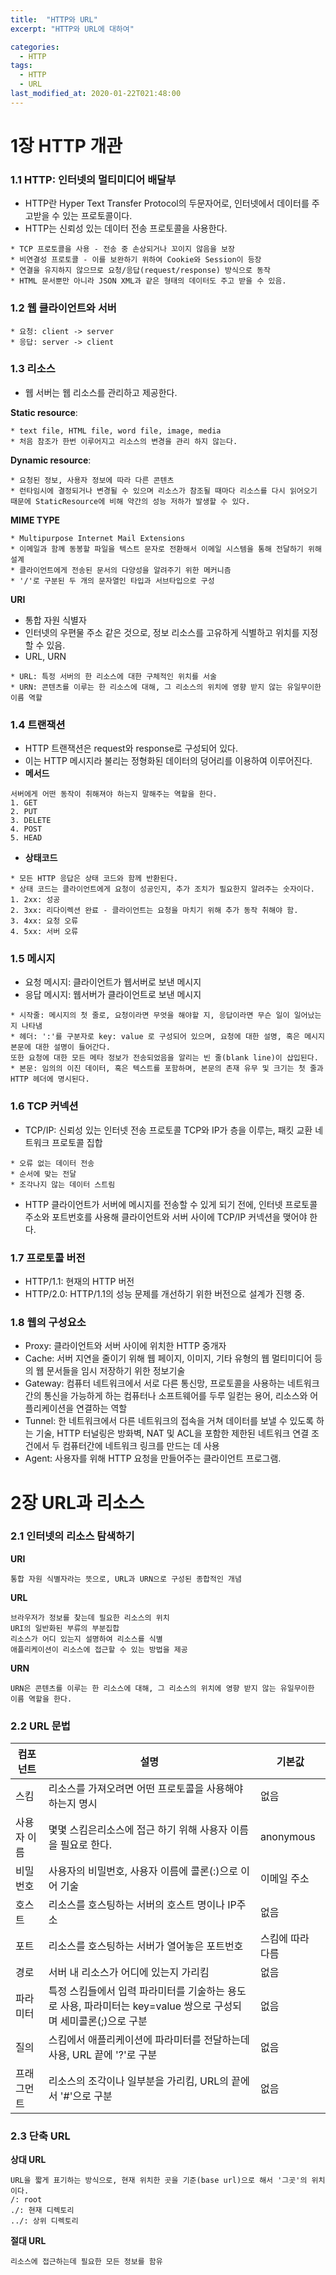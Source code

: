 ```yaml
---
title:  "HTTP와 URL"
excerpt: "HTTP와 URL에 대하여"

categories:
  - HTTP
tags:
  - HTTP
  - URL
last_modified_at: 2020-01-22T021:48:00
---
```


# 1장 HTTP 개관
### 1.1 HTTP: 인터넷의 멀티미디어 배달부
* HTTP란 Hyper Text Transfer Protocol의 두문자어로, 인터넷에서 데이터를 주고받을 수 있는 프로토콜이다.
* HTTP는 신뢰성 있는 데이터 전송 프로토콜을 사용한다.
```
* TCP 프로토콜을 사용 - 전송 중 손상되거나 꼬이지 않음을 보장
* 비연결성 프로토콜 - 이를 보완하기 위하여 Cookie와 Session이 등장
* 연결을 유지하지 않으므로 요청/응답(request/response) 방식으로 동작
* HTML 문서뿐만 아니라 JSON XML과 같은 형태의 데이터도 주고 받을 수 있음.
```
### 1.2 웹 클라이언트와 서버
```
* 요청: client -> server
* 응답: server -> client
```

### 1.3 리소스
* 웹 서버는 웹 리소스를 관리하고 제공한다.


**Static resource**: 
```
* text file, HTML file, word file, image, media
* 처음 참조가 한번 이루어지고 리소스의 변경을 관리 하지 않는다.
```
**Dynamic resource**: 
```
* 요청된 정보, 사용자 정보에 따라 다른 콘텐츠
* 런타임시에 결정되거나 변경될 수 있으며 리소스가 참조될 때마다 리소스를 다시 읽어오기 때문에 StaticResource에 비해 약간의 성능 저하가 발생할 수 있다.
```
**MIME TYPE**
```
* Multipurpose Internet Mail Extensions
* 이메일과 함께 동봉할 파일을 텍스트 문자로 전환해서 이메일 시스템을 통해 전달하기 위해 설계
* 클라이언트에게 전송된 문서의 다양성을 알려주기 위한 메커니즘
* '/'로 구분된 두 개의 문자열인 타입과 서브타입으로 구성
```

**URI**

* 통합 자원 식별자
* 인터넷의 우편물 주소 같은 것으로, 정보 리소스를 고유하게 식별하고 위치를 지정할 수 있음.
* URL,  URN
```
* URL: 특정 서버의 한 리소스에 대한 구체적인 위치를 서술
* URN: 콘텐츠를 이루는 한 리소스에 대해, 그 리소스의 위치에 영향 받지 않는 유일무이한 이름 역할
```
### 1.4 트랜잭션
* HTTP 트랜잭션은 request와 response로 구성되어 있다.
* 이는 HTTP 메시지라 불리는 정형화된 데이터의 덩어리를 이용하여 이루어진다.
* **메서드**
```
서버에게 어떤 동작이 취해져야 하는지 말해주는 역할을 한다.
1. GET 
2. PUT
3. DELETE
4. POST
5. HEAD
```
* **상태코드**
```
* 모든 HTTP 응답은 상태 코드와 함께 반환된다.
* 상태 코드는 클라이언트에게 요청이 성공인지, 추가 조치가 필요한지 알려주는 숫자이다.
1. 2xx: 성공
2. 3xx: 리다이렉션 완료 - 클라이언트는 요청을 마치기 위해 추가 동작 취해야 함.
3. 4xx: 요청 오류
4. 5xx: 서버 오류
```
### 1.5 메시지
* 요청 메시지: 클라이언트가 웹서버로 보낸 메시지
* 응답 메시지: 웹서버가 클라이언트로 보낸 메시지

```
* 시작줄: 메시지의 첫 줄로, 요청이라면 무엇을 해야할 지, 응답이라면 무슨 일이 일어났는지 나타냄
* 헤더: ':'를 구분자로 key: value 로 구성되어 있으며, 요청에 대한 설명, 혹은 메시지 본문에 대한 설명이 들어간다.
또한 요청에 대한 모든 메타 정보가 전송되었음을 알리는 빈 줄(blank line)이 삽입된다.
* 본문: 임의의 이진 데이터, 혹은 텍스트를 포함하며, 본문의 존재 유무 및 크기는 첫 줄과 HTTP 헤더에 명시된다.
```
### 1.6 TCP 커넥션
* TCP/IP: 신뢰성 있는 인터넷 전송 프로토콜
                TCP와 IP가 층을 이루는, 패킷 교환 네트워크 프로토콜 집합
```
* 오류 없는 데이터 전송
* 순서에 맞는 전달
* 조각나지 않는 데이터 스트림
```
* HTTP 클라이언트가 서버에 메시지를 전송할 수 있게 되기 전에, 인터넷 프로토콜 주소와 포트번호를 사용해 클라이언트와 서버 사이에 TCP/IP 커넥션을 맺어야 한다.
### 1.7 프로토콜 버전
* HTTP/1.1: 현재의 HTTP 버전
* HTTP/2.0: HTTP/1.1의 성능 문제를 개선하기 위한 버전으로 설계가 진행 중.
### 1.8 웹의 구성요소
* Proxy: 클라이언트와 서버 사이에 위치한 HTTP 중개자
* Cache: 서버 지연을 줄이기 위해 웹 페이지, 이미지, 기타 유형의 웹 멀티미디어 등의 웹 문서들을 임시 저장하기 위한 정보기술
* Gateway: 컴퓨터 네트워크에서 서로 다른 통신망, 프로토콜을 사용하는 네트워크 간의 통신을 가능하게 하는 컴퓨터나 소프트웨어를 두루 일컫는 용어,
리소스와 어플리케이션을 연결하는 역할
* Tunnel: 한 네트워크에서 다른 네트워크의 접속을 거쳐 데이터를 보낼 수 있도록 하는 기술,
HTTP 터널링은 방화벽, NAT 및 ACL을 포함한 제한된 네트워크 연결 조건에서 두 컴퓨터간에 네트워크 링크를 만드는 데 사용
* Agent:  사용자를 위해 HTTP 요청을 만들어주는 클라이언트 프로그램.

# 2장 URL과 리소스
### 2.1 인터넷의 리소스 탐색하기
**URI**
```
통합 자원 식별자라는 뜻으로, URL과 URN으로 구성된 종합적인 개념
```
**URL**
```
브라우저가 정보를 찾는데 필요한 리소스의 위치
URI의 일반화된 부류의 부분집합
리소스가 어디 있는지 설명하여 리소스를 식별
애플리케이션이 리소스에 접근할 수 있는 방법을 제공
```
**URN**
```
URN은 콘텐츠를 이루는 한 리소스에 대해, 그 리소스의 위치에 영향 받지 않는 유일무이한 이름 역할을 한다.
```
### 2.2 URL 문법
|컴포넌트|설명|기본값|
|---|---|---|
|스킴|리소스를 가져오려면 어떤 프로토콜을 사용해야 하는지 명시| 없음|
|사용자 이름| 몇몇 스킴은리소스에 접근 하기 위해 사용자 이름을 필요로 한다.| anonymous|
|비밀번호|사용자의 비밀번호, 사용자 이름에 콜론(:)으로 이어 기술|이메일 주소|
|호스트|리소스를 호스팅하는 서버의 호스트 명이나 IP주소|없음|
|포트|리소스를 호스팅하는 서버가 열어놓은 포트번호|스킴에 따라 다름|
|경로|서버 내 리소스가 어디에 있는지 가리킴|없음|
|파라미터|특정 스킴들에서 입력 파라미터를 기술하는 용도로 사용, 파라미터는 key=value 쌍으로 구성되며 세미콜론(;)으로 구분|없음|
|질의|스킴에서 애플리케이션에 파라미터를 전달하는데 사용, URL 끝에 '?'로 구분|없음|
|프래그먼트|리소스의 조각이나 일부분을 가리킴, URL의 끝에서 '#'으로 구분|없음|

### 2.3 단축 URL
**상대 URL**
```
URL을 짧게 표기하는 방식으로, 현재 위치한 곳을 기준(base url)으로 해서 '그곳'의 위치이다.
/: root
./: 현재 디렉토리
../: 상위 디렉토리
```
**절대 URL**
```
리소스에 접근하는데 필요한 모든 정보를 함유
```
